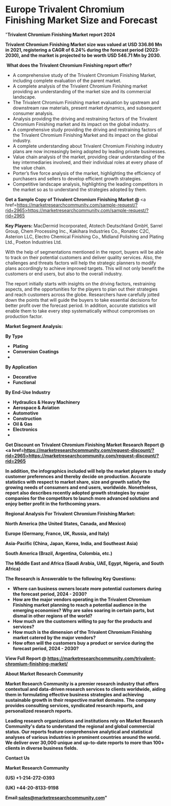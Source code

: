 # Europe Trivalent Chromium Finishing Market Size and Forecast
"<strong>Trivalent Chromium Finishing Market report 2024</strong>

<strong>Trivalent Chromium Finishing Market size was valued at USD 336.86 Mn in 2021, registering a CAGR of 6.24% during the forecast period (2023-2030), and the market is projected to be worth USD 546.71 Mn by 2030.</strong>

 <strong><b>What does the Trivalent Chromium Finishing report offer?</b></strong>
<ul>
  <li>A comprehensive study of the Trivalent Chromium Finishing Market, including complete evaluation of the parent market.</li>
  <li>A complete analysis of the Trivalent Chromium Finishing market providing an understanding of the market size and its commercial landscape.</li>
  <li>The Trivalent Chromium Finishing market evaluation by upstream and downstream raw materials, present market dynamics, and subsequent consumer analysis.</li>
  <li>Analysis providing the driving and restraining factors of the Trivalent Chromium Finishing market and its impact on the global industry.</li>
  <li>A comprehensive study providing the driving and restraining factors of the Trivalent Chromium Finishing Market and its impact on the global industry.</li>
  <li>A complete understanding about Trivalent Chromium Finishing industry plans are now increasingly being adopted by leading private businesses.</li>
  <li>Value chain analysis of the market, providing clear understanding of the key intermediaries involved, and their individual roles at every phase of the value chain.</li>
  <li>Porter’s five force analysis of the market, highlighting the efficiency of purchasers and sellers to develop efficient growth strategies.</li>
  <li>Competitive landscape analysis, highlighting the leading competitors in the market so as to understand the strategies adopted by them.</li>
</ul>

<strong>Get a Sample Copy of Trivalent Chromium Finishing Market @ </strong><a href=https://marketresearchcommunity.com/sample-request/?rid=2965><u>https://marketresearchcommunity.com/sample-request/?rid=2965</u></a>

<strong>Key Players:</strong> 
MacDermid Incorporated, Atotech Deutschland GmbH, Sarrel Group, Chem Processing Inc., Kakihara Industries Co., Ronatec C2C, Asterion LLC, Electro Chemical Finishing Co., Midland Polishing and Plating Ltd., Poeton Industries Ltd.

With the help of segmentations mentioned in the report, buyers will be able to track on their potential customers and deliver quality services. Also, the challenges and threats factors will help the strategic planners to modify plans accordingly to achieve improved targets. This will not only benefit the customers or end users, but also to the overall industry.

The report initially starts with insights on the driving factors, restraining aspects, and the opportunities for the players to plan out their strategies and reach customers across the globe. Researchers have carefully jotted down the points that will guide the buyers to take essential decisions for better profit over the forecast period. In addition, accurate statistics will enable them to take every step systematically without compromises on production factor.

<strong>Market Segment Analysis:</strong>


<strong><strong>By Type</strong></h4>
<ul>
 	<li>Plating</li>
 	<li>Conversion Coatings</li>
 	<li></li>
</ul>
<strong><strong>By Application</strong></h4>
<ul>
 	<li>Decorative</li>
 	<li>Functional</li>
</ul>
<strong><strong>By End-Use Industry</strong></h4>
<ul>
 	<li>Hydraulics &amp; Heavy Machinery</li>
 	<li>Aerospace &amp; Aviation</li>
 	<li>Automotive</li>
 	<li>Construction</li>
 	<li>Oil &amp; Gas</li>
 	<li>Electronics</li>
 	<li></li>
</ul>

<strong>Get Discount on Trivalent Chromium Finishing Market Research Report @ </b></strong><a href=https://marketresearchcommunity.com/request-discount/?rid=2965><u>https://marketresearchcommunity.com/request-discount/?rid=2965</u></a>

In addition, the infographics included will help the market players to study customer preferences and thereby decide on production. Accurate statistics with respect to market share, size and growth satisfy the growing needs of consumers and end users, worldwide. Nonetheless, report also describes recently adopted growth strategies by major companies for the competitors to launch more advanced solutions and enjoy better profit in the forthcoming years.

<strong>Regional Analysis For Trivalent Chromium Finishing Market:</strong>

<strong>North America</strong> (the United States, Canada, and Mexico)

<strong>Europe</strong> (Germany, France, UK, Russia, and Italy)

<strong>Asia-Pacific</strong> (China, Japan, Korea, India, and Southeast Asia)

<strong>South America</strong> (Brazil, Argentina, Colombia, etc.)

<strong>The Middle East and Africa</strong> (Saudi Arabia, UAE, Egypt, Nigeria, and South Africa)

<strong>The Research is Answerable to the following Key Questions:</strong>
<ul>
 	<li>Where can business owners locate more potential customers during the forecast period, 2024 - 2030?</li>
 	<li>How are the major vendors operating in the Trivalent Chromium Finishing market planning to reach a potential audience in the emerging economies? Why are sales soaring in certain parts, but dismal in other regions of the world?</li>
 	<li>How much are the customers willing to pay for the products and services?</li>
 	<li>How much is the dimension of the Trivalent Chromium Finishing market catered by the major vendors?</li>
 	<li>How often will the customers buy a product or service during the forecast period, 2024 - 2030?</li>
</ul>

<strong>View Full Report @</strong> <a href=https://marketresearchcommunity.com/trivalent-chromium-finishing-market/>https://marketresearchcommunity.com/trivalent-chromium-finishing-market/</a>

<strong>About Market Research Community</strong>

Market Research Community is a premier research industry that offers contextual and data-driven research services to clients worldwide, aiding them in formulating effective business strategies and achieving sustainable growth in their respective market domains. The company provides consulting services, syndicated research reports, and personalized research reports.

Leading research organizations and institutions rely on Market Research Community's data to understand the regional and global commercial status. Our reports feature comprehensive analytical and statistical analyses of various industries in prominent countries around the world. We deliver over 30,000 unique and up-to-date reports to more than 100+ clients in diverse business fields.

<strong>Contact Us</strong>

<strong>Market Research Community</strong>

(US) +1-214-272-0393

(UK) +44-20-8133-9198

<strong>Email:</strong>sales@marketresearchcommunity.com"
